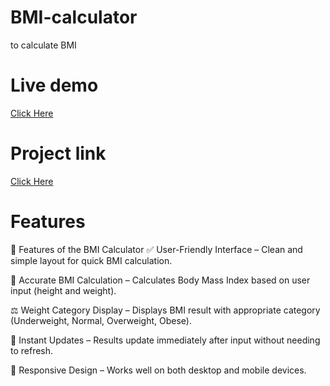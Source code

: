 # BMI-calculator
to calculate BMI

# Live demo
[Click Here](https://barsha20061001.github.io/BMI-calculator/)

# Project link
[Click Here](https://stackblitz.com/edit/stackblitz-starters-pugx1kpj?file=script.js)

# Features
🚀 Features of the BMI Calculator
✅ User-Friendly Interface – Clean and simple layout for quick BMI calculation.

📏 Accurate BMI Calculation – Calculates Body Mass Index based on user input (height and weight).

⚖️ Weight Category Display – Displays BMI result with appropriate category (Underweight, Normal, Overweight, Obese).

🔄 Instant Updates – Results update immediately after input without needing to refresh.

📱 Responsive Design – Works well on both desktop and mobile devices.


